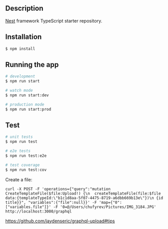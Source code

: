 ## Description

[Nest](https://github.com/nestjs/nest) framework TypeScript starter repository.

## Installation

```bash
$ npm install
```

## Running the app

```bash
# development
$ npm run start

# watch mode
$ npm run start:dev

# production mode
$ npm run start:prod
```

## Test

```bash
# unit tests
$ npm run test

# e2e tests
$ npm run test:e2e

# test coverage
$ npm run test:cov
```

Create a file:
```
curl -X POST -F 'operations={"query":"mutation CreateTemplateFile($file:Upload!) {\n  createTemplateFile(file:$file data:{templateTypeId:\"b1c1d8aa-5f07-4475-8719-a6dbb669b13e\"})\n {id title}}", "variables":{"file":null}}' -F 'map={"0":["variables.file"]}' -F '0=@/Users/chufyrev/Pictures/IMG_3184.JPG' http://localhost:3000/graphql
```

https://github.com/jaydenseric/graphql-upload#tips
